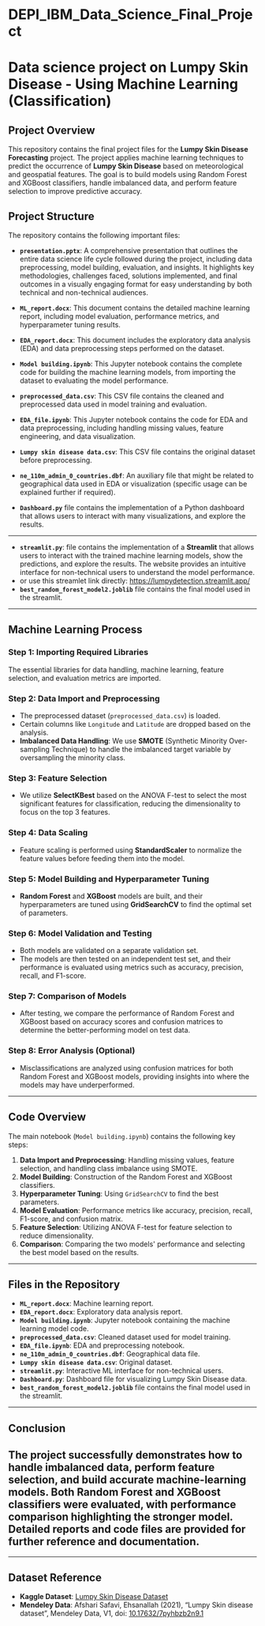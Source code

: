 # DEPI_IBM_Data_Science_Final_Project
# Data science project on Lumpy Skin Disease - Using Machine Learning (Classification)

## Project Overview

  This repository contains the final project files for the **Lumpy Skin Disease Forecasting** project. The project applies machine learning techniques to predict the occurrence of **Lumpy Skin Disease** based on meteorological and geospatial features. The goal is to build models using Random Forest and XGBoost classifiers, handle imbalanced data, and perform feature selection to improve predictive accuracy.

## Project Structure

The repository contains the following important files:

- **`presentation.pptx`**: A comprehensive presentation that outlines the entire data science life cycle followed during the project, including data preprocessing, model building, evaluation, and insights. It highlights key methodologies, challenges faced, solutions implemented, and final outcomes in a visually engaging format for easy understanding by both technical and non-technical audiences.

- **`ML_report.docx`**: This document contains the detailed machine learning report, including model evaluation, performance metrics, and hyperparameter tuning results.
  
- **`EDA_report.docx`**: This document includes the exploratory data analysis (EDA) and data preprocessing steps performed on the dataset.

- **`Model building.ipynb`**: This Jupyter notebook contains the complete code for building the machine learning models, from importing the dataset to evaluating the model performance.

- **`preprocessed_data.csv`**: This CSV file contains the cleaned and preprocessed data used in model training and evaluation.

- **`EDA_file.ipynb`**: This Jupyter notebook contains the code for EDA and data preprocessing, including handling missing values, feature engineering, and data visualization.

- **`Lumpy skin disease data.csv`**: This CSV file contains the original dataset before preprocessing.

- **`ne_110m_admin_0_countries.dbf`**: An auxiliary file that might be related to geographical data used in EDA or visualization (specific usage can be explained further if required).
  
- **`Dashboard.py`** file contains the implementation of a Python dashboard that allows users to interact with many visualizations, and explore the results. 
---
- **`streamlit.py`**: file contains the implementation of a **Streamlit** that allows users to interact with the trained machine learning models, show the predictions, and explore the results. The website provides an intuitive interface for non-technical users to understand the model performance.
- or use this streamlet link directly: https://lumpydetection.streamlit.app/
-  **`best_random_forest_model2.joblib`** file contains the final model used in the streamlit.


---

## Machine Learning Process

### Step 1: Importing Required Libraries
The essential libraries for data handling, machine learning, feature selection, and evaluation metrics are imported.

### Step 2: Data Import and Preprocessing
- The preprocessed dataset (`preprocessed_data.csv`) is loaded.
- Certain columns like `Longitude` and `Latitude` are dropped based on the analysis.
- **Imbalanced Data Handling**: We use **SMOTE** (Synthetic Minority Over-sampling Technique) to handle the imbalanced target variable by oversampling the minority class.

### Step 3: Feature Selection
- We utilize **SelectKBest** based on the ANOVA F-test to select the most significant features for classification, reducing the dimensionality to focus on the top 3 features.

### Step 4: Data Scaling
- Feature scaling is performed using **StandardScaler** to normalize the feature values before feeding them into the model.

### Step 5: Model Building and Hyperparameter Tuning
- **Random Forest** and **XGBoost** models are built, and their hyperparameters are tuned using **GridSearchCV** to find the optimal set of parameters.

### Step 6: Model Validation and Testing
- Both models are validated on a separate validation set.
- The models are then tested on an independent test set, and their performance is evaluated using metrics such as accuracy, precision, recall, and F1-score.
  
### Step 7: Comparison of Models
- After testing, we compare the performance of Random Forest and XGBoost based on accuracy scores and confusion matrices to determine the better-performing model on test data.

### Step 8: Error Analysis (Optional)
- Misclassifications are analyzed using confusion matrices for both Random Forest and XGBoost models, providing insights into where the models may have underperformed.

---

## Code Overview

The main notebook (`Model building.ipynb`) contains the following key steps:

1. **Data Import and Preprocessing**: Handling missing values, feature selection, and handling class imbalance using SMOTE.
2. **Model Building**: Construction of the Random Forest and XGBoost classifiers.
3. **Hyperparameter Tuning**: Using `GridSearchCV` to find the best parameters.
4. **Model Evaluation**: Performance metrics like accuracy, precision, recall, F1-score, and confusion matrix.
5. **Feature Selection**: Utilizing ANOVA F-test for feature selection to reduce dimensionality.
6. **Comparison**: Comparing the two models' performance and selecting the best model based on the results.

---

## Files in the Repository

- **`ML_report.docx`**: Machine learning report.
- **`EDA_report.docx`**: Exploratory data analysis report.
- **`Model building.ipynb`**: Jupyter notebook containing the machine learning model code.
- **`preprocessed_data.csv`**: Cleaned dataset used for model training.
- **`EDA_file.ipynb`**: EDA and preprocessing notebook.
- **`ne_110m_admin_0_countries.dbf`**: Geographical data file.
- **`Lumpy skin disease data.csv`**: Original dataset.
- **`streamlit.py`**: Interactive ML interface for non-technical users.
- **`Dashboard.py`**: Dashboard file for visualizing Lumpy Skin Disease data.
- **`best_random_forest_model2.joblib`** file contains the final model used in the streamlit.

---

## Conclusion

The project successfully demonstrates how to handle imbalanced data, perform feature selection, and build accurate machine-learning models. Both Random Forest and XGBoost classifiers were evaluated, with performance comparison highlighting the stronger model. Detailed reports and code files are provided for further reference and documentation.
---
---
## Dataset Reference

- **Kaggle Dataset**: [Lumpy Skin Disease Dataset](https://www.kaggle.com/datasets/saurabhshahane/lumpy-skin-disease-dataset/data)
- **Mendeley Data**: Afshari Safavi, Ehsanallah (2021), “Lumpy Skin disease dataset”, Mendeley Data, V1, doi: [10.17632/7pyhbzb2n9.1](https://doi.org/10.17632/7pyhbzb2n9.1)


